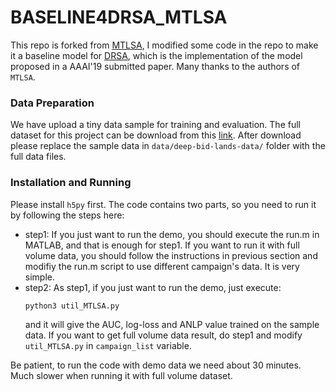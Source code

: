 
# BASELINE4DRSA_MTLSA
This repo is forked from [MTLSA](https://github.com/MLSurvival/MTLSA), I modified some code in the repo to make it a baseline model for [DRSA](https://github.com/qinjr/deep-bid-lands/tree/master/published_code), which is the implementation of the model proposed in a AAAI'19 submitted paper.
Many thanks to the authors of `MTLSA`.

### Data Preparation
We have upload a tiny data sample for training and evaluation.
The full dataset for this project can be download from this [link](http://apex.sjtu.edu.cn/datasets/13).
After download please replace the sample data in `data/deep-bid-lands-data/` folder with the full data files.

### Installation and Running
Please install `h5py` first.
The code contains two parts, so you need to run it by following the steps here:
* step1:
	If you just want to run the demo, you should execute the run.m in MATLAB, and that is enough 		for step1. If you want to run it with full volume data, you should follow the instructions in previous section and modifiy the run.m script to use different campaign's data. It is very simple.
* step2:
	As step1, if you just want to run the demo, just execute:
	```
	python3 util_MTLSA.py
	```
  and it will give the AUC, log-loss and ANLP value trained on the sample data.
  If you want to get full volume data result, do step1 and modify `util_MTLSA.py` in `campaign_list` variable.

Be patient, to run the code with demo data we need about 30 minutes. Much slower when running it with full volume dataset.
